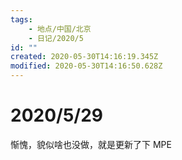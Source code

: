 ```yaml
---
tags:
    - 地点/中国/北京
    - 日记/2020/5
id: ""
created: 2020-05-30T14:16:19.345Z
modified: 2020-05-30T14:16:50.628Z
---
```

# 2020/5/29

惭愧，貌似啥也没做，就是更新了下 MPE



